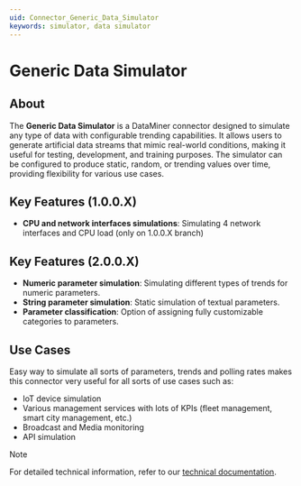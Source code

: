 ```yaml
---
uid: Connector_Generic_Data_Simulator
keywords: simulator, data simulator
---
```


# Generic Data Simulator

## About

The **Generic Data Simulator** is a DataMiner connector designed to simulate any type of data with configurable trending capabilities. It allows users to generate artificial data streams that mimic real-world conditions, making it useful for testing, development, and training purposes. The simulator can be configured to produce static, random, or trending values over time, providing flexibility for various use cases.

## Key Features (1.0.0.X)

- **CPU and network interfaces simulations**: Simulating 4 network interfaces and CPU load (only on 1.0.0.X branch)

## Key Features (2.0.0.X)

- **Numeric parameter simulation**: Simulating different types of trends for numeric parameters.
- **String parameter simulation**: Static simulation of textual parameters.
- **Parameter classification**: Option of assigning fully customizable categories to parameters.

## Use Cases

Easy way to simulate all sorts of parameters, trends and polling rates makes this connector very useful for all sorts of use cases such as:
- IoT device simulation
- Various management services with lots of KPIs (fleet management, smart city management, etc.)
- Broadcast and Media monitoring
- API simulation

> [!NOTE]
> For detailed technical information, refer to our [technical documentation](xref:Connector_Generic_Data_Simulator_Technical).